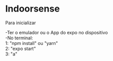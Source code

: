 # Indoorsense

Para inicializar

-Ter o emulador ou o App do expo no dispositivo
  <br>
-No terminal: 
  <br>
  1: "npm install" ou "yarn"
    <br>
  2: "expo start"
    <br>
  3: "a"
    <br>
